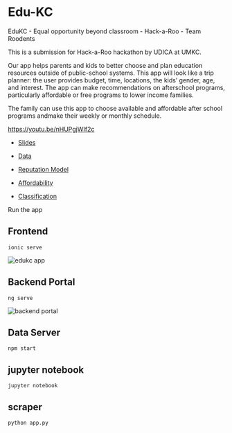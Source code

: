# Edu-KC
EduKC - Equal opportunity beyond classroom - Hack-a-Roo - Team Roodents

This is a submission for Hack-a-Roo hackathon by UDICA at UMKC.

Our app helps parents and kids to  better  choose  and  plan  education  resources  outside  of  public-school  systems.  This  app  will look  like  a  trip  planner:  the  user  provides budget, time, locations, the kids’ gender, age, and interest. The app can make recommendations on afterschool programs, particularly affordable or free programs to lower income families. 

The family can use this app to choose available and affordable after school programs andmake their weekly or monthly schedule.

https://youtu.be/nHUPgjWIf2c

* [Slides](https://app.box.com/s/5ben7tsx1igkny1wwhp70i3dhx9rsti0)

* [Data](https://app.box.com/s/jjegtpjco9pwxwmw54fvhz8ki3gl7o7v)

* [Reputation Model](https://app.box.com/s/z28t0eb3w3d1emqmykm7zjervakcal4w)

* [Affordability](https://app.box.com/s/iu5xmuicc2jp1munkwfw8bbzs6c8x3o7)

* [Classification](https://app.box.com/s/smzqsrv9kwyc2uhi13splmnk5n7iu0g8)

Run the app

## Frontend

`ionic serve`

![edukc app](https://user-images.githubusercontent.com/1732922/83943827-909f2980-a7c4-11ea-8529-777c6b61f97c.gif)

## Backend Portal

`ng serve`

![backend portal](https://user-images.githubusercontent.com/1732922/83943840-b3c9d900-a7c4-11ea-87fb-a6651b779629.png)


## Data Server

`npm start`

## jupyter notebook

`jupyter notebook`

## scraper

`python app.py`

